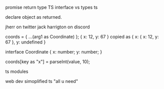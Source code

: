 promise return type TS
interface vs types ts

declare object as returned.

jherr on twitter
jack harrigton on discord

coords = { ...(arg1 as Coordinate) };
{ x: 12, y: 67 } copied as
{ x: { x: 12, y: 67 }, y: undefined }

interface Coordinate {
x: number;
y: number;
}

coords[key as "x"] = parseInt(value, 10);

ts modules

web dev simoplified ts "all u need"

